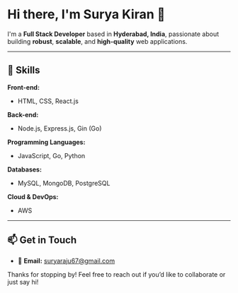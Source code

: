 # Hi there, I'm Surya Kiran 👋

I'm a **Full Stack Developer** based in **Hyderabad, India**, passionate about building **robust**, **scalable**, and **high-quality** web applications.

---

## 🚀 Skills

**Front-end:**
- HTML, CSS, React.js

**Back-end:**
- Node.js, Express.js, Gin (Go)

**Programming Languages:**
- JavaScript, Go, Python

**Databases:**
- MySQL, MongoDB, PostgreSQL

**Cloud & DevOps:**
- AWS

---

## 📫 Get in Touch

- 📧 **Email:** [suryaraju67@gmail.com](mailto:suryaraju67@gmail.com)


Thanks for stopping by! Feel free to reach out if you’d like to collaborate or just say hi!
